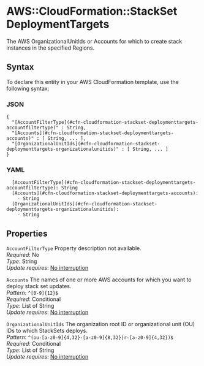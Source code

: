 # AWS::CloudFormation::StackSet DeploymentTargets<a name="aws-properties-cloudformation-stackset-deploymenttargets"></a>

The AWS OrganizationalUnitIds or Accounts for which to create stack instances in the specified Regions\.

## Syntax<a name="aws-properties-cloudformation-stackset-deploymenttargets-syntax"></a>

To declare this entity in your AWS CloudFormation template, use the following syntax:

### JSON<a name="aws-properties-cloudformation-stackset-deploymenttargets-syntax.json"></a>

```
{
  "[AccountFilterType](#cfn-cloudformation-stackset-deploymenttargets-accountfiltertype)" : String,
  "[Accounts](#cfn-cloudformation-stackset-deploymenttargets-accounts)" : [ String, ... ],
  "[OrganizationalUnitIds](#cfn-cloudformation-stackset-deploymenttargets-organizationalunitids)" : [ String, ... ]
}
```

### YAML<a name="aws-properties-cloudformation-stackset-deploymenttargets-syntax.yaml"></a>

```
  [AccountFilterType](#cfn-cloudformation-stackset-deploymenttargets-accountfiltertype): String
  [Accounts](#cfn-cloudformation-stackset-deploymenttargets-accounts): 
    - String
  [OrganizationalUnitIds](#cfn-cloudformation-stackset-deploymenttargets-organizationalunitids): 
    - String
```

## Properties<a name="aws-properties-cloudformation-stackset-deploymenttargets-properties"></a>

`AccountFilterType`  <a name="cfn-cloudformation-stackset-deploymenttargets-accountfiltertype"></a>
Property description not available\.  
*Required*: No  
*Type*: String  
*Update requires*: [No interruption](https://docs.aws.amazon.com/AWSCloudFormation/latest/UserGuide/using-cfn-updating-stacks-update-behaviors.html#update-no-interrupt)

`Accounts`  <a name="cfn-cloudformation-stackset-deploymenttargets-accounts"></a>
The names of one or more AWS accounts for which you want to deploy stack set updates\.  
*Pattern*: `^[0-9]{12}$`  
*Required*: Conditional  
*Type*: List of String  
*Update requires*: [No interruption](https://docs.aws.amazon.com/AWSCloudFormation/latest/UserGuide/using-cfn-updating-stacks-update-behaviors.html#update-no-interrupt)

`OrganizationalUnitIds`  <a name="cfn-cloudformation-stackset-deploymenttargets-organizationalunitids"></a>
The organization root ID or organizational unit \(OU\) IDs to which StackSets deploys\.  
*Pattern*: `^(ou-[a-z0-9]{4,32}-[a-z0-9]{8,32}|r-[a-z0-9]{4,32})$`  
*Required*: Conditional  
*Type*: List of String  
*Update requires*: [No interruption](https://docs.aws.amazon.com/AWSCloudFormation/latest/UserGuide/using-cfn-updating-stacks-update-behaviors.html#update-no-interrupt)